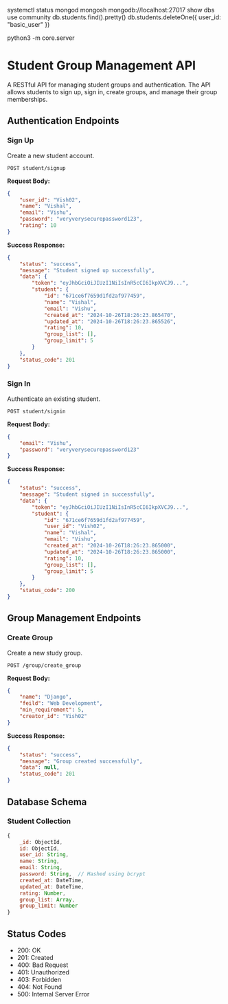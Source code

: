 systemctl status mongod
mongosh mongodb://localhost:27017
show dbs
use community
db.students.find().pretty()
db.students.deleteOne({ user_id: "basic_user" })

python3 -m core.server

# Student Group Management API

A RESTful API for managing student groups and authentication. The API allows students to sign up, sign in, create groups, and manage their group memberships.

## Authentication Endpoints

### Sign Up
Create a new student account.

```http
POST student/signup
```

**Request Body:**
```json
{
    "user_id": "Vish02",
    "name": "Vishal",
    "email": "Vishu",
    "password": "veryverysecurepassword123",
    "rating": 10
}
```

**Success Response:**
```json
{
    "status": "success",
    "message": "Student signed up successfully",
    "data": {
        "token": "eyJhbGciOiJIUzI1NiIsInR5cCI6IkpXVCJ9...",
        "student": {
            "id": "671ce6f7659d1fd2af977459",
            "name": "Vishal",
            "email": "Vishu",
            "created_at": "2024-10-26T18:26:23.865470",
            "updated_at": "2024-10-26T18:26:23.865526",
            "rating": 10,
            "group_list": [],
            "group_limit": 5
        }
    },
    "status_code": 201
}
```

### Sign In
Authenticate an existing student.

```http
POST student/signin
```

**Request Body:**
```json
{
    "email": "Vishu",
    "password": "veryverysecurepassword123"
}
```

**Success Response:**
```json
{
    "status": "success",
    "message": "Student signed in successfully",
    "data": {
        "token": "eyJhbGciOiJIUzI1NiIsInR5cCI6IkpXVCJ9...",
        "student": {
            "id": "671ce6f7659d1fd2af977459",
            "user_id": "Vish02",
            "name": "Vishal",
            "email": "Vishu",
            "created_at": "2024-10-26T18:26:23.865000",
            "updated_at": "2024-10-26T18:26:23.865000",
            "rating": 10,
            "group_list": [],
            "group_limit": 5
        }
    },
    "status_code": 200
}
```

## Group Management Endpoints

### Create Group
Create a new study group.

```http
POST /group/create_group
```

**Request Body:**
```json
{
    "name": "Django",
    "feild": "Web Development",
    "min_requirement": 5,
    "creator_id": "Vish02"
}
```

**Success Response:**
```json
{
    "status": "success",
    "message": "Group created successfully",
    "data": null,
    "status_code": 201
}
```

## Database Schema

### Student Collection

```javascript
{
    _id: ObjectId,
    id: ObjectId,
    user_id: String,
    name: String,
    email: String,
    password: String,  // Hashed using bcrypt
    created_at: DateTime,
    updated_at: DateTime,
    rating: Number,
    group_list: Array,
    group_limit: Number
}
```

## Status Codes

- 200: OK
- 201: Created
- 400: Bad Request
- 401: Unauthorized
- 403: Forbidden
- 404: Not Found
- 500: Internal Server Error

<!-- 
```bash
gh pr create --base <base-branch> --head <branch-name> --title "PR Title" --body "Description of the changes"
``` -->